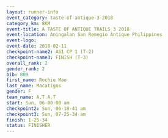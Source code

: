 ```yaml
---
layout: runner-info 
event_category: taste-of-antique-3-2018 
category_km: 8KM 
event-title: A TASTE OF ANTIQUE TRAILS 3 2018 
event-location: Aningalan San Remegio Antique Philippines 
event-logo: 
event-date: 2018-02-11 
checkpoint-name2: AS1 CP 1 (T-2) 
checkpoint-name3: FINISH (T-3) 
overall_rank: 2
gender_rank: 2
bib: 809
first_name: Rochie Mae
last_name: Macatigos
gender: F
team_name: A.T.A.T
start: Sun, 06-00-00 am
checkpoint2: Sun, 06-18-41 am
checkpoint3: Sun, 07-25-34 am
finish: 1-25-34
status: FINISHER
---
```

